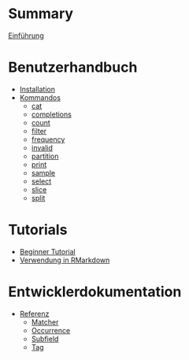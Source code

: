# Summary

[Einführung](README.md)

# Benutzerhandbuch

- [Installation](guide/installation.md)
- [Kommandos]()
    - [cat](guide/cmds/cat.md)
    - [completions](guide/cmds/completions.md)
    - [count](guide/cmds/count.md)
    - [filter]()
    - [frequency](guide/cmds/frequency.md)
    - [invalid](guide/cmds/invalid.md)
    - [partition]()
    - [print]()
    - [sample]()
    - [select]()
    - [slice]()
    - [split]()

# Tutorials

- [Beginner Tutorial](tutorials/beginner-tutorial.md)
- [Verwendung in RMarkdown](tutorials/rmarkdown/rmarkdown.md)

# Entwicklerdokumentation

- [Referenz](./referenz/index.md)
  - [Matcher](./referenz/matcher.md)
  - [Occurrence](./referenz/occurrence.md)
  - [Subfield](./referenz/subfield.md)
  - [Tag](./referenz/tag.md)
